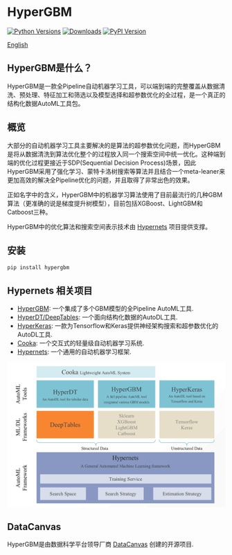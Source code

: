 # HyperGBM
[![Python Versions](https://img.shields.io/pypi/pyversions/hypergbm.svg)](https://pypi.org/project/hypergbm)
[![Downloads](https://pepy.tech/badge/hypergbm)](https://pepy.tech/project/hypergbm)
[![PyPI Version](https://img.shields.io/pypi/v/hypergbm.svg)](https://pypi.org/project/hypergbm)

[English](README.md)

## HyperGBM是什么？
HyperGBM是一款全Pipeline自动机器学习工具，可以端到端的完整覆盖从数据清洗、预处理、特征加工和筛选以及模型选择和超参数优化的全过程，是一个真正的结构化数据AutoML工具包。

## 概览 
大部分的自动机器学习工具主要解决的是算法的超参数优化问题，而HyperGBM是将从数据清洗到算法优化整个的过程放入同一个搜索空间中统一优化。这种端到端的优化过程更接近于SDP(Sequential Decision Process)场景，因此HyperGBM采用了强化学习、蒙特卡洛树搜索等算法并且结合一个meta-leaner来更加高效的解决全Pipeline优化的问题，并且取得了非常出色的效果。

正如名字中的含义，HyperGBM中的机器学习算法使用了目前最流行的几种GBM算法（更准确的说是梯度提升树模型），目前包括XGBoost、LightGBM和Catboost三种。

HyperGBM中的优化算法和搜索空间表示技术由 [Hypernets](https://github.com/DataCanvasIO/Hypernets) 项目提供支撑。

## 安装
```shell script
pip install hypergbm
```

## Hypernets 相关项目

* [HyperGBM](https://github.com/DataCanvasIO/HyperGBM): 一个集成了多个GBM模型的全Pipeline AutoML工具.
* [HyperDT/DeepTables](https://github.com/DataCanvasIO/DeepTables): 一个面向结构化数据的AutoDL工具.
* [HyperKeras](https://github.com/DataCanvasIO/HyperKeras): 一款为Tensorflow和Keras提供神经架构搜索和超参数优化的AutoDL工具.
* [Cooka](https://github.com/DataCanvasIO/Cooka): 一个交互式的轻量级自动机器学习系统.
* [Hypernets](https://github.com/DataCanvasIO/Hypernets): 一个通用的自动机器学习框架.

![DataCanvas AutoML Toolkit](docs/static/images/datacanvas_automl_toolkit.png)


## DataCanvas
HyperGBM是由数据科学平台领导厂商 [DataCanvas](https://www.datacanvas.com/) 创建的开源项目.